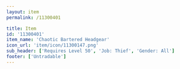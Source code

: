 ```yaml
---
layout: item
permalink: /11300401

title: Item
id: '11300401'
item_name: 'Chaotic Bartered Headgear'
icon_url: 'item/icon/11300147.png'
sub_header: ['Requires Level 50', 'Job: Thief', 'Gender: All']
footer: ['Untradable']
---
```

